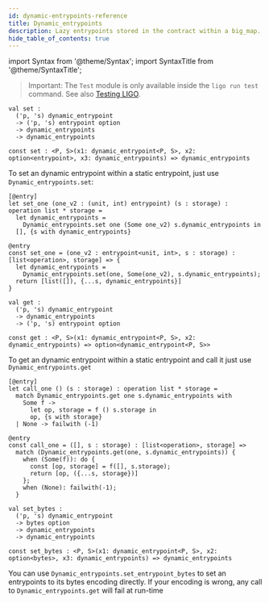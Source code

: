 ```yaml
---
id: dynamic-entrypoints-reference
title: Dynamic_entrypoints
description: Lazy entrypoints stored in the contract within a big_map. They can then be updated or removed without deploying a new contract.  
hide_table_of_contents: true
---
```


import Syntax from '@theme/Syntax';
import SyntaxTitle from '@theme/SyntaxTitle';

> Important: The `Test` module is only available inside the `ligo run test` command. See also [Testing LIGO](../advanced/testing.md).

<!--  set -->

<Syntax syntax="cameligo">

```cameligo skip
val set :
  ('p, 's) dynamic_entrypoint
  -> ('p, 's) entrypoint option 
  -> dynamic_entrypoints 
  -> dynamic_entrypoints
```

</Syntax>

<Syntax syntax="jsligo">

```jsligo skip
const set : <P, S>(x1: dynamic_entrypoint<P, S>, x2: option<entrypoint>, x3: dynamic_entrypoints) => dynamic_entrypoints
```

</Syntax>

To set an dynamic entrypoint within a static entrypoint, just use `Dynamic_entrypoints.set`:

<Syntax syntax="cameligo">

```cameligo skip
[@entry]
let set_one (one_v2 : (unit, int) entrypoint) (s : storage) : operation list * storage =
  let dynamic_entrypoints =
    Dynamic_entrypoints.set one (Some one_v2) s.dynamic_entrypoints in
  [], {s with dynamic_entrypoints}
```

</Syntax>

<Syntax syntax="jsligo">

```jsligo skip
@entry
const set_one = (one_v2 : entrypoint<unit, int>, s : storage) : [list<operation>, storage] => {
  let dynamic_entrypoints =
    Dynamic_entrypoints.set(one, Some(one_v2), s.dynamic_entrypoints);
  return [list([]), {...s, dynamic_entrypoints}]
}
```

</Syntax>

<!--  get -->

<Syntax syntax="cameligo">

```cameligo skip
val get : 
  ('p, 's) dynamic_entrypoint
  -> dynamic_entrypoints 
  -> ('p, 's) entrypoint option
  ```

</Syntax>

<Syntax syntax="jsligo">

```jsligo skip
const get : <P, S>(x1: dynamic_entrypoint<P, S>, x2: dynamic_entrypoints) => option<dynamic_entrypoint<P, S>>
```

</Syntax>


To get an dynamic entrypoint within a static entrypoint and call it just use `Dynamic_entrypoints.get`

<Syntax syntax="cameligo">

```cameligo skip
[@entry]
let call_one () (s : storage) : operation list * storage =
  match Dynamic_entrypoints.get one s.dynamic_entrypoints with
    Some f ->
      let op, storage = f () s.storage in
      op, {s with storage}
  | None -> failwith (-1)
```

</Syntax>

<Syntax syntax="jsligo">

```jsligo skip
@entry
const call_one = ([], s : storage) : [list<operation>, storage] =>
  match (Dynamic_entrypoints.get(one, s.dynamic_entrypoints)) {
    when (Some(f)): do {
      const [op, storage] = f([], s.storage);
      return [op, ({...s, storage})]
    };
    when (None): failwith(-1);
  }
```

</Syntax>

<!--  set_bytes -->

<Syntax syntax="cameligo">

```cameligo skip
val set_bytes : 
  ('p, 's) dynamic_entrypoint
  -> bytes option
  -> dynamic_entrypoints 
  -> dynamic_entrypoints
```

</Syntax>

<Syntax syntax="jsligo">

```jsligo skip
const set_bytes : <P, S>(x1: dynamic_entrypoint<P, S>, x2: option<bytes>, x3: dynamic_entrypoints) => dynamic_entrypoints
```

</Syntax>


You can use `Dynamic_entrypoints.set_entrypoint_bytes` to set an entrypoints to its bytes encoding directly. If your encoding is wrong, any call to `Dynamic_entrypoints.get` will fail at run-time

